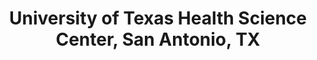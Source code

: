 ---
title: "University of Texas Health Science Center, San Antonio, TX"
project_id: 
conference_id: ""
presenters:
   - peter_bandettini
summary: "University of Texas Health Science Center, San Antonio, TX"
file: /assets/presentations/
filename: 
layout: presentation
---